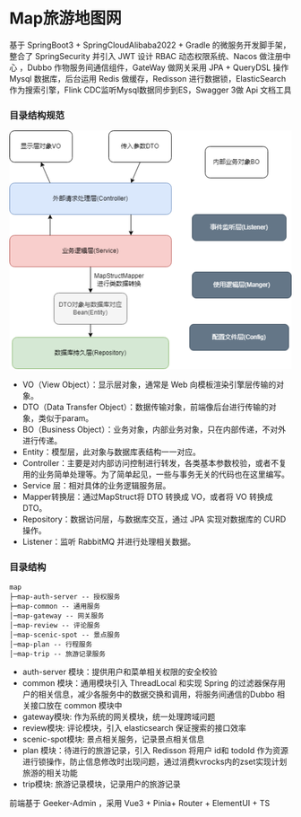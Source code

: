 # Map旅游地图网

基于 SpringBoot3 + SpringCloudAlibaba2022 + Gradle 的微服务开发脚手架，整合了 SpringSecurity 并引入 JWT 设计 RBAC
动态权限系统、Nacos 做注册中心 ，Dubbo 作物服务间通信组件，GateWay 做网关采用 JPA + QueryDSL 操作 Mysql 数据库，后台运用
Redis 做缓存，Redisson 进行数据锁，ElasticSearch 作为搜索引擎，Flink CDC监听Mysql数据同步到ES，Swagger 3做 Api 文档工具

### 目录结构规范
![目录结构规范](doc/目录结构规范.png)
- VO（View Object）：显示层对象，通常是 Web 向模板渲染引擎层传输的对象。
- DTO（Data Transfer Object）：数据传输对象，前端像后台进行传输的对象，类似于param。
- BO（Business Object）：业务对象，内部业务对象，只在内部传递，不对外进行传递。
- Entity：模型层，此对象与数据库表结构一一对应。
- Controller：主要是对内部访问控制进行转发，各类基本参数校验，或者不复用的业务简单处理等。为了简单起见，一些与事务无关的代码也在这里编写。
- Service 层：相对具体的业务逻辑服务层。
- Mapper转换层：通过MapStruct将 DTO 转换成 VO，或者将 VO 转换成 DTO。
- Repository：数据访问层，与数据库交互，通过 JPA 实现对数据库的 CURD 操作。
- Listener：监听 RabbitMQ 并进行处理相关数据。

### 目录结构
```text
map
├─map-auth-server -- 授权服务
├─map-common -- 通用服务
│─map-gateway -- 网关服务
│─map-review -- 评论服务
│─map-scenic-spot -- 景点服务
│─map-plan -- 行程服务
│─map-trip -- 旅游记录服务
```

- auth-server 模块：提供用户和菜单相关权限的安全校验
- common 模块：通用模块引入 ThreadLocal 和实现 Spring 的过滤器保存用户的相关信息，减少各服务中的数据交换和调用，将服务间通信的Dubbo 相关接口放在 common 模块中
- gateway模块: 作为系统的网关模块，统一处理跨域问题
- review模块: 评论模块，引入 elasticsearch 保证搜索的接口效率
- scenic-spot模块: 景点相关服务，记录景点相关信息
- plan 模块：待进行的旅游记录，引入 Redisson 将用户 id和 todoId 作为资源进行锁操作，防止信息修改时出现问题，通过消费kvrocks内的zset实现计划旅游的相关功能
- trip模块: 旅游记录模块，记录用户的旅游记录



前端基于 Geeker-Admin ，采用 Vue3 + Pinia+ Router + ElementUI + TS